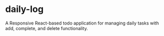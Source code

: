 # daily-log
A  Responsive React-based todo application for managing daily tasks with add, complete, and delete functionality.
